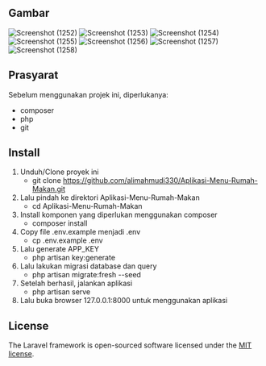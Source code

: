 ## Gambar
![Screenshot (1252)](https://github.com/alimahmudi330/Aplikasi-Menu-Rumah-Makan/assets/72405614/2d984c4a-815c-4f3a-9c86-cea8d4e2dc5f)
![Screenshot (1253)](https://github.com/alimahmudi330/Aplikasi-Menu-Rumah-Makan/assets/72405614/66037479-0cb3-4e05-a74f-3924d54555f7)
![Screenshot (1254)](https://github.com/alimahmudi330/Aplikasi-Menu-Rumah-Makan/assets/72405614/11348258-cfe2-48cc-9a6a-38dd67fe05e8)
![Screenshot (1255)](https://github.com/alimahmudi330/Aplikasi-Menu-Rumah-Makan/assets/72405614/702158af-dc87-43f2-bd06-f07cf20dc962)
![Screenshot (1256)](https://github.com/alimahmudi330/Aplikasi-Menu-Rumah-Makan/assets/72405614/31085d2f-f993-4879-9295-12f4fcbbe8dc)
![Screenshot (1257)](https://github.com/alimahmudi330/Aplikasi-Menu-Rumah-Makan/assets/72405614/49b2c675-b989-4d14-8f9b-b41803bc6686)
![Screenshot (1258)](https://github.com/alimahmudi330/Aplikasi-Menu-Rumah-Makan/assets/72405614/49745b42-ac69-4094-9d05-38cce05a57d8)

## Prasyarat
Sebelum menggunakan projek ini, diperlukanya:
- composer
- php
- git

## Install
1. Unduh/Clone proyek ini
    + git clone https://github.com/alimahmudi330/Aplikasi-Menu-Rumah-Makan.git
2. Lalu pindah ke direktori Aplikasi-Menu-Rumah-Makan
    + cd Aplikasi-Menu-Rumah-Makan
3. Install komponen yang diperlukan menggunakan composer
    + composer install
4. Copy file .env.example menjadi .env
    + cp .env.example .env
5. Lalu generate APP_KEY
    + php artisan key:generate
6. Lalu lakukan migrasi database dan query
    + php artisan migrate:fresh --seed
7. Setelah berhasil, jalankan aplikasi
    + php artisan serve
8. Lalu buka browser 127.0.0.1:8000 untuk menggunakan aplikasi

## License

The Laravel framework is open-sourced software licensed under the [MIT license](https://opensource.org/licenses/MIT).
